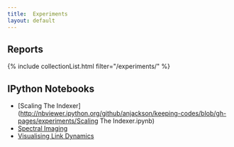 ```yaml
---
title:  Experiments
layout: default
---
```


## Reports
{% include collectionList.html filter="/experiments/" %}

## IPython Notebooks


* [Scaling The Indexer](http://nbviewer.ipython.org/github/anjackson/keeping-codes/blob/gh-pages/experiments/Scaling The Indexer.ipynb)
* [Spectral Imaging](http://nbviewer.ipython.org/github/anjackson/keeping-codes/blob/gh-pages/experiments/Spectral%20Imaging.ipynb)
* [Visualising Link Dynamics](http://nbviewer.ipython.org/github/anjackson/keeping-codes/blob/gh-pages/experiments/Visualising%20Link%20Dynamics.ipynb)


